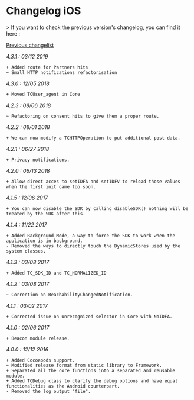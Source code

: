 Changelog iOS
=============

<div class="warning"></div>
>  If you want to check the previous version's changelog, you can find it here :

[Previous changelist](../res/changelog_iOS_3.md)

*4.3.1 : 03/12 2019*

    + Added route for Partners hits
    ~ Small HTTP notifications refactorisation

*4.3.0 : 12/05 2018*

	+ Moved TCUser_agent in Core

*4.2.3 : 08/06 2018*

	~ Refactoring on consent hits to give them a proper route.

*4.2.2 : 08/01 2018*

	+ We can now modify a TCHTTPOperation to put additional post data.

*4.2.1 : 06/27 2018*
	
	+ Privacy notifications.

*4.2.0 : 06/13 2018*

	+ Allow direct acces to setIDFA and setIDFV to reload those values when the first init came too soon.

*4.1.5 : 12/06 2017*

	+ You can now disable the SDK by calling disableSDK() nothing will be treated by the SDK after this.

*4.1.4 : 11/22 2017*

	+ Added Background Mode, a way to force the SDK to work when the application is in background.
	- Removed the ways to directly touch the DynamicStores used by the system classes.

*4.1.3 : 03/08 2017*

	+ Added TC_SDK_ID and TC_NORMALIZED_ID

*4.1.2 : 03/08 2017*

	~ Correction on ReachabilityChangedNotification.

*4.1.1 : 03/02 2017*

	+ Corrected issue on unrecognized selector in Core with NoIDFA.

*4.1.0 : 02/06 2017*

	+ Beacon module release.

*4.0.0 : 12/12 2016*

	+ Added Cocoapods support.
	~ Modified release format from static library to Framework.
    + Separated all the core functions into a separated and reusable module.
    + Added TCDebug class to clarify the debug options and have equal functionalities as the Android counterpart.
    - Removed the log output "file".
